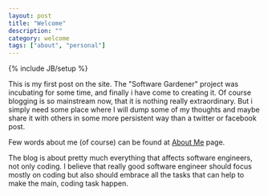 ```yaml
---
layout: post
title: "Welcome"
description: ""
category: welcome
tags: ["about", "personal"]
---
```

{% include JB/setup %}

This is my first post on the site. The "Software Gardener" project was incubating for some time, and finally
i have come to creating it. Of course blogging is so mainstream now, that it is nothing really extraordinary.
But i simply need some place where I will dump some of my thoughts and maybe share it with others in some more
persistent way than a twitter or facebook post.

Few words about me (of course) can be found at [About Me]({{BASE_PATH}}/about_me.html) page.

The blog is about pretty much everything that affects software engineers, not only coding. I believe that really good 
software engineer should focus mostly on coding but also should embrace all the 
tasks that can help to make the main, coding task happen.
